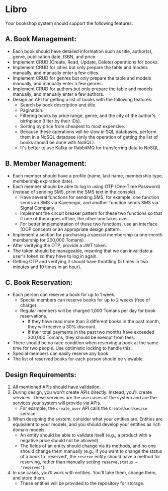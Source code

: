 # Libro

Your bookshop system should support the following features:

## A. Book Management:

- Each book should have detailed information such as title, author(s), genre, publication date, ISBN, and price.
- Implement CRUD (Create, Read, Update, Delete) operations for books.
- Implement CRUD for cities but only prepare the table and models manually, and manually enter a few cities.
- Implement CRUD for genres but only prepare the table and models manually, and manually enter a few genres.
- Implement CRUD for authors but only prepare the table and models manually, and manually enter a few authors.
- Design an API for getting a list of books with the following features:
    - Search by book description and title.
    - Pagination.
    - Filtering books by price range, genre, and the city of the author's birthplace (filter by their IDs).
    - Sorting by price from cheapest to most expensive.
    - Because these operations will be slow in SQL databases, perform them in a NoSQL database (only the operation of getting the list of books should be done with NoSQL).
    - It's better to use Kafka or RabbitMQ for transferring data to NoSQL.

## B. Member Management:

- Each member should have a profile (name, last name, membership type, membership expiration date).
- Each member should be able to log in using OTP (One-Time Password) (instead of sending SMS, print the SMS text in the console).
    - Have several functions for sending SMS, for example, one function sends an SMS via Kavenegar, and another function sends SMS via Signal Company.
    - Implement the circuit breaker pattern for these two functions so that if one of them goes offline, the other one takes over.
    - For better implementation of these two functions, use an interface (OOP concept) or an appropriate design pattern.
- Implement a section for purchasing a special membership (a one-month membership for 200,000 Tomans).
- After verifying the OTP, provide a JWT token.
- The token should be manageable, meaning that we can invalidate a user's token so they have to log in again.
- Getting OTP and verifying it should have throttling (5 times in two minutes and 10 times in an hour).

## C. Book Reservation:

- Each person can reserve a book for up to 1 week.
    - Special members can reserve books for up to 2 weeks (free of charge).
    - Regular members will be charged 1,000 Tomans per day for book reservations.
        - If they have read more than 3 different books in the past month, they will receive a 30% discount.
        - If their total payments in the past two months have exceeded 300,000 Tomans, they should be exempt from fees.
- There should be no race condition when reserving a book at the same time for two people. Use optimistic locking to handle this.
- Special members can easily reserve any book.
- The list of reserved books for each person should be viewable.

## Design Requirements:

1. All mentioned APIs should have validation.
2. During design, you won't create APIs directly. Instead, you'll create services. These services are the use cases of the system and are the services your system will provide via APIs.
    - For example, the `create_user` API calls the `CreateUserUsecase` service.
3. When designing the system, consider what your entities are. Entities are equivalent to your models, and you should develop your entities as rich domain models.
    - An entity should be able to validate itself (e.g., a product with a negative price should not be allowed).
    - The fields of an entity should change via its methods, and no one should change them manually (e.g., if you want to change the status of a book to 'reserved', the `reserve` entity should have a method for reserving, rather than manually setting `reserve.status = 'reserved'`).
4. In use cases, you'll work with entities. You'll take them, change them, and store them.
    - These entities will be provided to the repository for storage.

